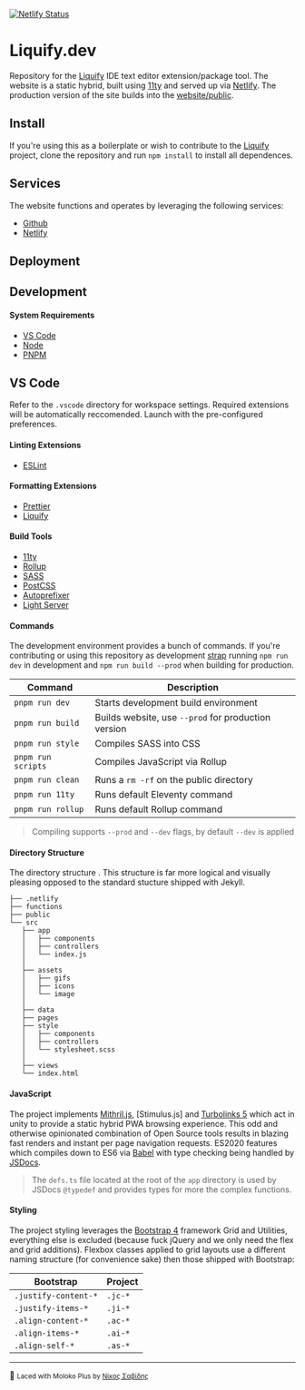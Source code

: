 [![Netlify Status](https://api.netlify.com/api/v1/badges/dde0cdba-7d6d-4621-8972-2f42b46a7e53/deploy-status)](https://app.netlify.com/sites/liquify/deploys)

# Liquify.dev

Repository for the [Liquify](https://liquify.dev) IDE text editor extension/package tool. The website is a static hybrid, built using [11ty](https://11ty.dev) and served up via [Netlify](https://ww.netlify.com). The production version of the site builds into the [website/public](https://github.com/panoply/liquify/tree/public).

## Install

If you're using this as a boilerplate or wish to contribute to the [Liquify](#) project, clone the repository and run `npm install` to install all dependences.

## Services

The website functions and operates by leveraging the following services:

- [Github](https://github.com/)
- [Netlify](https://netlify.com/)

## Deployment

## Development

#### System Requirements

- [VS Code](https://code.visualstudio.com/)
- [Node](http://nodejs.org)
- [PNPM](https://www.npmjs.com/)

## VS Code

Refer to the `.vscode` directory for workspace settings. Required extensions will be automatically reccomended. Launch with the pre-configured preferences.

#### Linting Extensions

- [ESLint](https://marketplace.visualstudio.com/items?itemName=dbaeumer.vscode-eslint)

#### Formatting Extensions

- [Prettier](https://marketplace.visualstudio.com/items?itemName=esbenp.prettier-vscode)
- [Liquify](https://marketplace.visualstudio.com/items?itemName=sissel.shopify-liquid)

#### Build Tools

- [11ty](https://11ty.dev)
- [Rollup](https://rollupjs.org/)
- [SASS](https://sass-lang.com/)
- [PostCSS](https://postcss.org/)
- [Autoprefixer](https://github.com/postcss/autoprefixer)
- [Light Server](https://github.com/txchen/light-server)

#### Commands

The development environment provides a bunch of commands. If you're contributing or using this repository as development [strap](#) running `npm run dev` in development and `npm run build --prod` when building for production.

| Command            | Description                                         |
| ------------------ | --------------------------------------------------- |
| `pnpm run dev`     | Starts development build environment                |
| `pnpm run build`   | Builds website, use `--prod` for production version |
| `pnpm run style`   | Compiles SASS into CSS                              |
| `pnpm run scripts` | Compiles JavaScript via Rollup                      |
| `pnpm run clean`   | Runs a `rm -rf` on the public directory             |
| `pnpm run 11ty`    | Runs default Eleventy command                       |
| `pnpm run rollup`  | Runs default Rollup command                         |

> Compiling supports `--prod` and `--dev` flags, by default `--dev` is applied

#### Directory Structure

The directory structure . This structure is far more logical and visually pleasing opposed to the standard stucture shipped with Jekyll.

```
├── .netlify
├── functions
├── public
└── src
   ├── app
   │   ├── components
   │   ├── controllers
   │   └── index.js
   │
   ├── assets
   │   ├── gifs
   │   ├── icons
   │   └── image
   │
   ├── data
   ├── pages
   ├── style
   │   ├── components
   │   ├── controllers
   │   └── stylesheet.scss
   │
   ├── views
   └── index.html
```

#### JavaScript

The project implements [Mithril.js](#), [Stimulus.js] and [Turbolinks 5](#) which act in unity to provide a static hybrid PWA browsing experience. This odd and otherwise opinionated combination of Open Source tools results in blazing fast renders and instant per page navigation requests. ES2020 features which compiles down to ES6 via [Babel](#) with type checking being handled by [JSDocs](#).

> The `defs.ts` file located at the root of the `app` directory is used by JSDocs `@typedef` and provides types for more the complex functions.

#### Styling

The project styling leverages the [Bootstrap 4](#) framework Grid and Utilities, everything else is excluded (because fuck jQuery and we only need the flex and grid additions). Flexbox classes applied to grid layouts use a different naming structure (for convenience sake) then those shipped with Bootstrap:

| Bootstrap            | Project |
| -------------------- | ------- |
| `.justify-content-*` | `.jc-*` |
| `.justify-items-*`   | `.ji-*` |
| `.align-content-*`   | `.ac-*` |
| `.align-items-*`     | `.ai-*` |
| `.align-self-*`      | `.as-*` |

<hr>

🥛 <small>Laced with Moloko Plus by [Νίκος Σαβίδης](mailto:nicos@gmx.com)</small>
